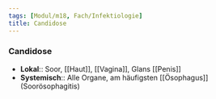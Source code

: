 ```yaml
---
tags: [Modul/m18, Fach/Infektiologie]
title: Candidose
---
```

### Candidose
- **Lokal**:: Soor, [[Haut]], [[Vagina]], Glans [[Penis]]
- **Systemisch**:: Alle Organe, am häufigsten [[Ösophagus]] (Soorösophagitis)
